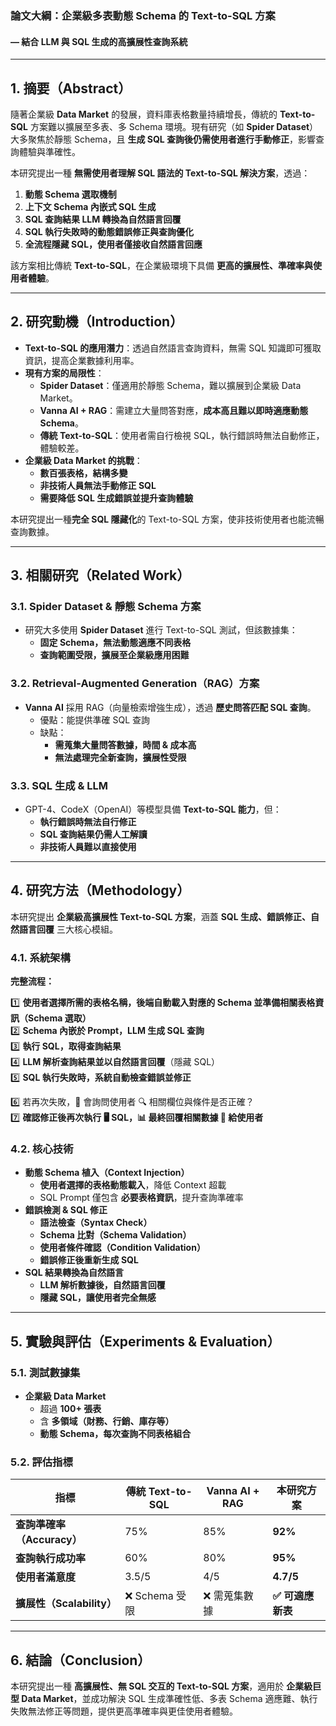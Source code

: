 ### **論文大綱：企業級多表動態 Schema 的 Text-to-SQL 方案**

#### **— 結合 LLM 與 SQL 生成的高擴展性查詢系統**

---

## **1. 摘要（Abstract）**

隨著企業級 **Data Market** 的發展，資料庫表格數量持續增長，傳統的 **Text-to-SQL** 方案難以擴展至多表、多 Schema 環境。現有研究（如 **Spider Dataset**）大多聚焦於靜態 Schema，且 **生成 SQL 查詢後仍需使用者進行手動修正**，影響查詢體驗與準確性。

本研究提出一種 **無需使用者理解 SQL 語法的 Text-to-SQL 解決方案**，透過：

1. **動態 Schema 選取機制**
2. **上下文 Schema 內嵌式 SQL 生成**
3. **SQL 查詢結果 LLM 轉換為自然語言回覆**
4. **SQL 執行失敗時的動態錯誤修正與查詢優化**
5. **全流程隱藏 SQL，使用者僅接收自然語言回應**

該方案相比傳統 **Text-to-SQL**，在企業級環境下具備 **更高的擴展性、準確率與使用者體驗**。

---

## **2. 研究動機（Introduction）**

- **Text-to-SQL 的應用潛力**：透過自然語言查詢資料，無需 SQL 知識即可獲取資訊，提高企業數據利用率。
- **現有方案的局限性**：
  - **Spider Dataset**：僅適用於靜態 Schema，難以擴展到企業級 Data Market。
  - **Vanna AI + RAG**：需建立大量問答對應，**成本高且難以即時適應動態 Schema**。
  - **傳統 Text-to-SQL**：使用者需自行檢視 SQL，執行錯誤時無法自動修正，體驗較差。
- **企業級 Data Market 的挑戰**：
  - **數百張表格，結構多變**
  - **非技術人員無法手動修正 SQL**
  - **需要降低 SQL 生成錯誤並提升查詢體驗**

本研究提出一種**完全 SQL 隱藏化**的 Text-to-SQL 方案，使非技術使用者也能流暢查詢數據。

---

## **3. 相關研究（Related Work）**

### **3.1. Spider Dataset & 靜態 Schema 方案**

- 研究大多使用 **Spider Dataset** 進行 Text-to-SQL 測試，但該數據集：
  - **固定 Schema，無法動態適應不同表格**
  - **查詢範圍受限，擴展至企業級應用困難**

### **3.2. Retrieval-Augmented Generation（RAG）方案**

- **Vanna AI** 採用 RAG（向量檢索增強生成），透過 **歷史問答匹配 SQL 查詢**。
  - 優點：能提供準確 SQL 查詢
  - 缺點：
    - **需蒐集大量問答數據，時間 & 成本高**
    - **無法處理完全新查詢，擴展性受限**

### **3.3. SQL 生成 & LLM**

- GPT-4、CodeX（OpenAI）等模型具備 **Text-to-SQL 能力**，但：
  - **執行錯誤時無法自行修正**
  - **SQL 查詢結果仍需人工解讀**
  - **非技術人員難以直接使用**

---

## **4. 研究方法（Methodology）**

本研究提出 **企業級高擴展性 Text-to-SQL 方案**，涵蓋 **SQL 生成、錯誤修正、自然語言回覆** 三大核心模組。

### **4.1. 系統架構**

**完整流程：**


1️⃣ **使用者選擇所需的表格名稱，後端自動載入對應的 Schema 並準備相關表格資訊（Schema 選取）**\
2️⃣ **Schema 內嵌於 Prompt，LLM 生成 SQL 查詢**\
3️⃣ **執行 SQL，取得查詢結果**\
4️⃣ **LLM 解析查詢結果並以自然語言回覆**（隱藏 SQL）\
5️⃣ **SQL 執行失敗時，系統自動檢查錯誤並修正**

6️⃣ 若再次失敗，🛑 會詢問使用者 🔍 相關欄位與條件是否正確？\
7️⃣ **確認修正後再次執行 🖥️ SQL，📊 最終回覆相關數據 📩 給使用者**

### **4.2. 核心技術**

- **動態 Schema 植入（Context Injection）**
  - **使用者選擇的表格動態載入**，降低 Context 超載
  - SQL Prompt 僅包含 **必要表格資訊**，提升查詢準確率
- **錯誤檢測 & SQL 修正**
  - **語法檢查（Syntax Check）**
  - **Schema 比對（Schema Validation）**
  - **使用者條件確認（Condition Validation）**
  - **錯誤修正後重新生成 SQL**
- **SQL 結果轉換為自然語言**
  - **LLM 解析數據後，自然語言回覆**
  - **隱藏 SQL，讓使用者完全無感**

---

## **5. 實驗與評估（Experiments & Evaluation）**

### **5.1. 測試數據集**

- **企業級 Data Market**
  - 超過 **100+ 張表**
  - 含 **多領域（財務、行銷、庫存等）**
  - **動態 Schema，每次查詢不同表格組合**

### **5.2. 評估指標**

| 指標                   | 傳統 Text-to-SQL | Vanna AI + RAG | 本研究方案       |
| -------------------- | -------------- | -------------- | ----------- |
| **查詢準確率（Accuracy）**  | 75%            | 85%            | **92%**     |
| **查詢執行成功率**          | 60%            | 80%            | **95%**     |
| **使用者滿意度**           | 3.5/5          | 4/5            | **4.7/5**   |
| **擴展性（Scalability）** | ❌ Schema 受限    | ❌ 需蒐集數據        | **✅ 可適應新表** |

---

## **6. 結論（Conclusion）**

本研究提出一種 **高擴展性、無 SQL 交互的 Text-to-SQL 方案**，適用於 **企業級巨型 Data Market**，並成功解決 SQL 生成準確性低、多表 Schema 適應難、執行失敗無法修正等問題，提供更高準確率與更佳使用者體驗。

